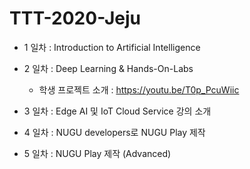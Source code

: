 # TTT-2020-Jeju
* 1 일차 : Introduction to Artificial Intelligence

* 2 일차 : Deep Learning & Hands-On-Labs

  * 학생 프로젝트 소개 : https://youtu.be/T0p_PcuWiic

* 3 일차 : Edge AI 및 IoT Cloud Service 강의 소개

* 4 일차 : NUGU developers로 NUGU Play 제작

* 5 일차 : NUGU Play 제작 (Advanced)
